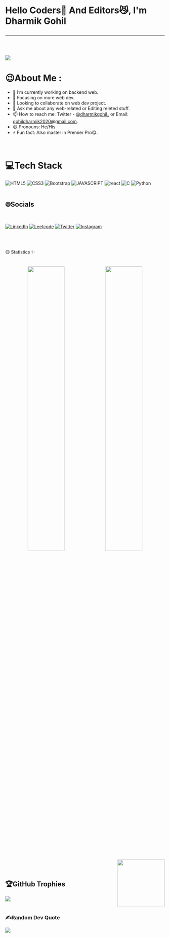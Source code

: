 <h1 align="left">  Hello  Coders🚀 And Editors😼, I'm Dharmik Gohil
<br>
<!-- </br>
<img align="right" alt="coding" width="400"  src="https://cdn.dribbble.com/users/260312/screenshots/2553737/antnodeskdb.gif"> -->

----------------------------------------------------------------------
  <br /><img src="https://badges.pufler.dev/visits/Dharmikgohil/dharmikgohil">
# 😉About Me :
- 🔭 I’m currently working on backend web.
- 🌱 Focusing on more web dev.
- 👯 Looking to collaborate on web dev project.
- 💬 Ask me about any web-related or Editing releted stuff.
- 📫 How to reach me: Twitter - <a href="https://twitter.com/dharmikgohil_">@dharmikgohil_</a> or Email: gohildharmik2020@gmail.com.
- 😄 Pronouns: He/His
- ⚡ Fun fact: Also master in Premier Pro😋.
  
<br/>
 


# 💻Tech Stack
![HTML5](https://img.shields.io/badge/html5-%23E34F26.svg?style=for-the-badge&logo=html5&logoColor=white) ![CSS3](https://img.shields.io/badge/css3-%231572B6.svg?style=for-the-badge&logo=css3&logoColor=white) ![Bootstrap](https://img.shields.io/badge/bootstrap-%23563D7C.svg?style=for-the-badge&logo=bootstrap&logoColor=white) ![JAVASCRIPT](https://img.shields.io/badge/javascript-%23777BB4.svg?style=for-the-badge&logo=javascript&logoColor=white) 
![react](https://img.shields.io/badge/react-3670A0?style=for-the-badge&logo=react&logoColor=ffdd54) ![C](https://img.shields.io/badge/C-3670A0?style=for-the-badge&logo=C&logoColor=ffdd54) 
![Python](https://img.shields.io/badge/python-3670A0?style=for-the-badge&logo=python&logoColor=ffdd54) 
  <br />
    <br />

## 🌐Socials
<br/>

[![LinkedIn](https://img.shields.io/badge/LinkedIn-%230077B5.svg?logo=linkedin&logoColor=white)](https://linkedin.com/in/dharmikgohil) [![Leetcode](https://img.shields.io/badge/Leetcode-%230077B5.svg?logo=leetcode&logoColor=white)](https://linkedin.com/in/dharmikgohil) 
[![Twitter](https://img.shields.io/badge/Twitter-%231DA1F2.svg?logo=Twitter&logoColor=white)](https://twitter.com/anshrathodfr) 
[![Instagram](https://img.shields.io/badge/Instagram-%23E4405F.svg?logo=Instagram&logoColor=white)](https://instagram.com/anshrathodfr)  

<br/>
  <br />

🟡 Statistics ✨
<br />
  <br />
<div align="center">
  <img width="48%" src="https://github-readme-stats.vercel.app/api?username=dharmikgohil&theme=radical&show_icons=true" />
  <img width="48%" src="https://github-readme-streak-stats.herokuapp.com/?user=dharmikgohil&theme=radical&show_icons=true" />
</div>

<img align="right" height="150" width="150" src="https://octodex.github.com/images/spidertocat.png">
  
<!-- ![github graph](https://activity-graph.herokuapp.com/graph?username=dharmikgohil&theme=react-dark&hide_border=true) -->
<br>
<br>


## 🏆GitHub Trophies
![](https://github-profile-trophy.vercel.app/?username=dharmikgohil&theme=nord&no-frame=true&no-bg=false&margin-w=4)
  <br />
    <br />
### ✍️Random Dev Quote
![](https://quotes-github-readme.vercel.app/api?type=horizontal&theme=dark)

